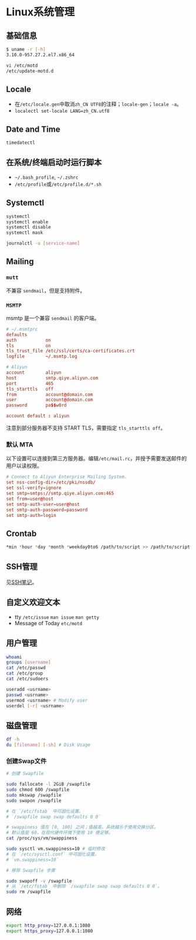# Linux系统管理

## 基础信息

```sh
$ uname -r [-h]
3.10.0-957.27.2.el7.x86_64

vi /etc/motd
/etc/update-motd.d
```

## Locale

- 在`/etc/locale.gen`中取消`zh_CN UTF8`的注释；`locale-gen`；`locale -a`。
- `localectl set-locale LANG=zh_CN.utf8`

## Date and Time

``` sh
timedatectl
```

## 在系统/终端启动时运行脚本

- `~/.bash_profile`, `~/.zshrc`
- `/etc/profile`或`/etc/profile.d/*.sh`

## Systemctl

```sh
systemctl
systemctl enable
systemctl disable
systemctl mask

journalctl -u [service-name]
```

## Mailing

### `mutt`

不兼容 `sendmail`，但是支持附件。

### `MSMTP`

msmtp 是一个兼容 `sendmail` 的客户端。

``` conf
# ~/.msmtprc
defaults
auth           on
tls            on
tls_trust_file /etc/ssl/certs/ca-certificates.crt
logfile        ~/.msmtp.log

# Aliyun
account        aliyun
host           smtp.qiye.aliyun.com
port           465
tls_starttls   off
from           account@domain.com
user           account@domain.com
password       pa$$w0rd

account default : aliyun
```

注意到部分服务器不支持 START TLS，需要指定 `tls_starttls off`。

### 默认 MTA

以下设置可以连接到第三方服务器。编辑`/etc/mail.rc`，并授予需要发送邮件的用户以读权限。

```conf
# Connect to Aliyun Enterprise Mailing System.
set nss-config-dir=/etc/pki/nssdb/
set ssl-verify=ignore
set smtp=smtps://smtp.qiye.aliyun.com:465
set from=user@host
set smtp-auth-user=user@host
set smtp-auth-password=password
set smtp-auth=login
```

## Crontab

```sh
*min *hour *day *month *weekday0to6 /path/to/script >> /path/to/script.log 2>&1
```

## SSH管理

见[SSH笔记](../../gpg-and-ssh.md)。

## 自定义欢迎文本

- tty `/etc/issue` `man issue` `man getty`
- Message of Today `etc/motd`

## 用户管理

```sh
whoami
groups [username]
cat /etc/passwd
cat /etc/group
cat /etc/sudoers

useradd <usrname>
passwd <usrname>
usermod <usrname> # Modify user
userdel [-r] <usrname>
```

## 磁盘管理

```sh
df -h
du [filename] [-sh] # Disk Usage
```

### 创建Swap文件

```sh
# 创建 Swapfile

sudo fallocate -l 2GiB /swapfile
sudo chmod 600 /swapfile
sudo mkswap /swapfile
sudo swapon /swapfile

# 在 `/etc/fstab` 中可固化设置。
# `/swapfile swap swap defaults 0 0`
```

```sh
# swappiness 值在 [0, 100] 之间；值越高，系统越乐于使用交换分区。
# 默认值是 60，在现代硬件环境下使用 10 便足够。
cat /proc/sys/vm/swappiness

sudo sysctl vm.swappiness=10 # 临时修改
# 在 `/etc/sysctl.conf` 中可固化设置。
# `vm.swappiness=10`
```

```sh
# 移除 Swapfile 步骤

sudo swapoff -v /swapfile
# 从 `/etc/fstab` 中删除 `/swapfile swap swap defaults 0 0`。
sudo rm /swapfile
```

## 网络

```sh
export http_proxy=127.0.0.1:1080
export https_proxy=127.0.0.1:1080
```

